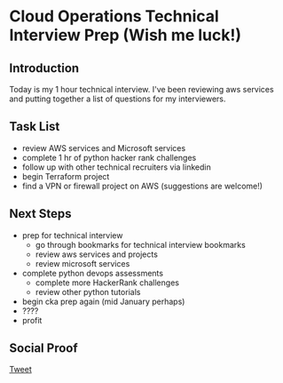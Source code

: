 
# Cloud Operations Technical Interview Prep (Wish me luck!)

## Introduction

Today is my 1 hour technical interview. I've been reviewing aws services and putting together a list of questions for my interviewers. 

## Task List

- review AWS services and Microsoft services
- complete 1 hr of python hacker rank challenges
- follow up with other technical recruiters via linkedin
- begin Terraform project
- find a VPN or firewall project on AWS (suggestions are welcome!)

## Next Steps

- prep for technical interview
    - go through bookmarks for technical interview bookmarks
    - review aws services and projects
    - review microsoft services
- complete python devops assessments
    - complete more HackerRank challenges
    - review other python tutorials
- begin cka prep again (mid January perhaps)
- ????
- profit

## Social Proof

[Tweet]()